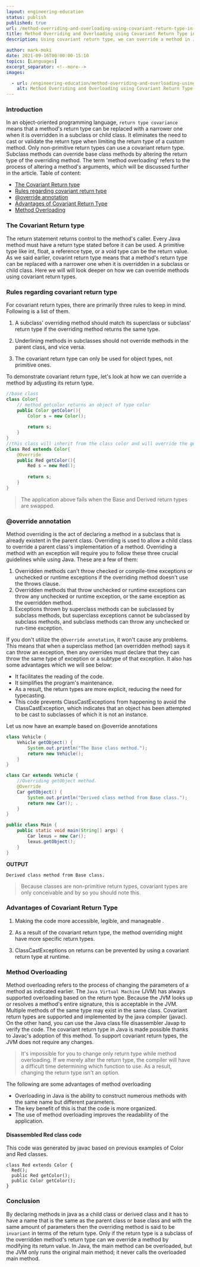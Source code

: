 ```yaml
---
layout: engineering-education
status: publish
published: true
url: /method-overriding-and-overloading-using-covariant-return-type-in-java/
title: Method Overriding and Overloading using Covariant Return Type in Java
description: Using covariant return type, we can override a method in Java. As a result, the programmer is relieved of the burden of typecasting. This article will cover how to use covariant return type and its advantages in this tutorial.

author: mark-moki
date: 2021-09-16T00:00:00-15:10
topics: [Languages]
excerpt_separator: <!--more-->
images:

  - url: /engineering-education/method-overriding-and-overloading-using-covariant-return-type-in-java/hero.jpg
    alt: Method Overriding and Overloading using Covariant Return Type in Java
---
```


### Introduction
In an object-oriented programming language, `return type covariance` means that a method's return type can be replaced with a narrower one when it is overridden in a subclass or child class. It eliminates the need to cast or validate the return type when limiting the return type of a custom method. Only non-primitive return types can use a covariant return type.  Subclass methods can override base class methods by altering the return type of the overriding method. The term 'method overloading' refers to the process of altering a method's arguments, which will be discussed further in the article.
Table of content:
- [The Covariant Return type](#the-covariant-return-type)
- [Rules regarding covariant return type](#rules-regarding-covariant-return-type)
- [@override annotation](#override-annotation)
- [Advantages of Covariant Return Type](#advantages-of-covariant-return-type)
- [Method Overloading](#method-overloading)
### The Covariant Return type
The return statement returns control to the method's caller. Every Java method must have a return type stated before it can be used. A primitive type like int, float, a reference type, or a void type can be the return value. As we said earlier, covarint return type means that a method's return type can be replaced with a narrower one when it is overridden in a subclass or child class. Here we will will look deeper on how we can override methods using covariant return types.
### Rules regarding covariant return type
For covariant return types, there are primarily three rules to keep in mind. Following is a list of them.
1. A subclass' overriding method should match its superclass or subclass' return type if the overriding method returns the same type.

2. Underlining methods in subclasses should not override methods in the parent class, and vice versa.

3. The covariant return type can only be used for object types, not primitive ones.

To demonstrate covariant return type, let's look at how we can override a method by adjusting its return type.
```Java
//base class
class Color{
    // method getcolor returns an object of type color
    public Color getColor(){
        Color s = new Color();
        
        return s;
    }
}
//this class will inherit from the class color and will override the getcolor() method returning the object of the type red class
class Red extends Color{
    @Override
    public Red getColor(){
        Red s = new Red();
        
        return s;
    }
}
```
> The application above fails when the Base and Derived return types are swapped.
### @override annotation
Method overriding is the act of declaring a method in a subclass that is already existent in the parent class. Overriding is used to allow a child class to override a parent class's implementation of a method. Overriding a method with an exception will require you to follow these three crucial guidelines while using Java. These are a few of them:

1. Overridden methods can't throw checked or compile-time exceptions or unchecked or runtime exceptions if the overriding method doesn't use the throws clause.
2. Overridden methods that throw unchecked or runtime exceptions can throw any unchecked or runtime exception, or the same exception as the overridden method.
3. Exceptions thrown by superclass methods can be subclassed by subclass methods, but superclass exceptions cannot be subclassed by subclass methods, and subclass methods can throw any unchecked or run-time exception.

If you don't utilize the `@Override annotation`, it won't cause any problems. This means that when a superclass method (an overridden method) says it can throw an exception, then any overrides must declare that they can throw the same type of exception or a subtype of that exception. It also has some advantages which we will see below:
- It facilitates the reading of the code.
- It simplifies the program's maintenance.
- As a result, the return types are more explicit, reducing the need for typecasting.
- This code prevents ClassCastExceptions from happening to avoid the ClassCastException, which indicates that an object has been attempted to be cast to subclasses of which it is not an instance.

Let us now have an example based on @override annotations
```Java
class Vehicle {
    Vehicle getObject() {
        System.out.println("The Base class method.");
        return new Vehicle(); 
    }
}

class Car extends Vehicle {
    //Overriding getObject method.
    @Override
    Car getObject() {
        System.out.println("Derived class method from Base class.");
        return new Car(); .
    }
}

public class Main {
    public static void main(String[] args) {
        Car lexus = new Car(); 
        lexus.getObject(); 
    }
}

```
**OUTPUT**
```
Derived class method from Base class.
```
> Because classes are non-primitive return types, covariant types are only conceivable and by so you should note this.

### Advantages of Covariant Return Type
1. Making the code more accessible, legible, and manageable .

2. As a result of the covariant return type, the method overriding might have more specific return types.

3. ClassCastExceptions on returns can be prevented by using a covariant return type at runtime.
### Method Overloading
Method overloading refers to the process of changing the parameters of a method as indicated earlier.
The `Java Virtual Machine` (JVM) has always supported overloading based on the return type. Because the JVM looks up or resolves a method's entire signature, this is acceptable in the JVM. Multiple methods of the same type may exist in the same class. Covariant return types are supported and implemented by the java compiler (javac).
On the other hand, you can use the Java class file disassembler Javap to verify the code. The covariant return type in Java is made possible thanks to Javac's adoption of this method. To support covariant return types, the JVM does not require any changes.
> It's impossible for you to change only return type while method overloading. If we merely alter the return type, the compiler will have a difficult time determining which function to use. As a result, changing the return type isn't an option.

The following are some advantages of method overloading
- Overloading in Java is the ability to construct numerous methods with the same name but different parameters.
- The key benefit of this is that the code is more organized.
- The use of method overloading improves the readability of the application.
#### Disassembled Red class code
This code was generated by javac based on previous examples of Color and Red classes.
```
class Red extends Color {
  Red();
  public Red getColor();
  public Color getColor();
}
```
### Conclusion
By declaring methods in java as a child class or derived class and it has to have a name that is the same as the parent class or base class and with the same amount of parameters then the overriding method is said to be `invariant` in terms of the return type.
Only if the return type is a subclass of the overridden method's return type can we override a method by modifying its return value. In Java, the main method can be overloaded, but the JVM only runs the original main method; it never calls the overloaded main method.

